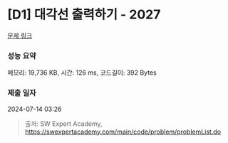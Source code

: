# [D1] 대각선 출력하기 - 2027 

[문제 링크](https://swexpertacademy.com/main/code/problem/problemDetail.do?contestProbId=AV5QFuZ6As0DFAUq) 

### 성능 요약

메모리: 19,736 KB, 시간: 126 ms, 코드길이: 392 Bytes

### 제출 일자

2024-07-14 03:26



> 출처: SW Expert Academy, https://swexpertacademy.com/main/code/problem/problemList.do